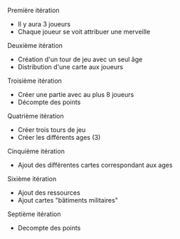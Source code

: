 Première itération
 - Il y aura 3 joueurs
 - Chaque joueur se voit attribuer une merveille
 
Deuxième itération
 - Création d'un tour de jeu avec un seul âge
 - Distribution d'une carte aux joueurs
 
Troisième itération
 - Créer une partie avec au plus 8 joueurs
 - Décompte des points

Quatrième itération
 - Créer trois tours de jeu
 - Créer les différents ages (3)

Cinquième itération
 - Ajout des différentes cartes correspondant aux ages

Sixième itération
 - Ajout des ressources
 - Ajout cartes "bâtiments militaires"

Septième itération
 - Decompte des points
